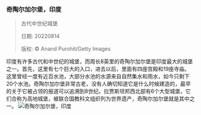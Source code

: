 ### 奇陶尔加尔堡，印度
> 古代中世纪城堡> > 日期: 20220814> > 版权: © Anand Purohit/Getty Images
   
 印度有许多古代和中世纪的城堡，而周长8英里的奇陶尔加尔堡是印度最大的城堡之一。首先，这里有七个巨大的入口，进去以后，里面有四座宫殿和19座寺庙。这里曾经一度有近百水池，大部分水池的水源来自自然集水和雨水，如今只剩下20个水池。奇陶尔加尔堡非常古老，没有人确切知道它是什么时候建造的，最早的关于它被占领的报道可以追溯到8世纪。拉贾斯坦邦西北部有6个大型城堡，它们合称为高地城堡，被联合国教科文组织列为世界遗产，奇陶尔加尔堡就是其中之一。
![奇陶尔加尔堡，印度](https://s.cn.bing.net/th?id=OHR.ChittorgarhFort_ZH-CN2955182965_1920x1080.jpg&rf=LaDigue_1920x1080.jpg)